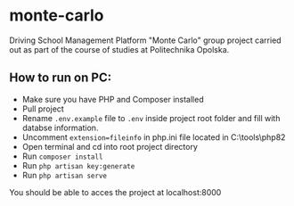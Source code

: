 # monte-carlo
Driving School Management Platform "Monte Carlo" group project carried out as part of the course of studies at Politechnika Opolska.

## How to run on PC:
- Make sure you have PHP and Composer installed
- Pull project
- Rename `.env.example` file to `.env` inside project root folder and fill with databse information.
- Uncomment `extension=fileinfo` in php.ini file located in C:\tools\php82
- Open terminal and cd into root project directory
- Run `composer install`
- Run `php artisan key:generate`
- Run `php artisan serve`

You should be able to acces the project at localhost:8000
